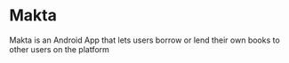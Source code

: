 # Makta
Makta is an Android App that lets users borrow or lend their own books to other users on the platform
